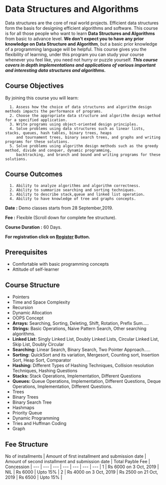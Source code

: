 # Data Structures and Algorithms

Data structures are the core of real world projects. Efficient data structures form the basis for designing efficient algorithms and software. This course is for all those people who want to learn **Data Structures and Algorithms** from basic to advance level. **We don't expect you to have any prior knowledge on Data Structure and Algorithm**, but a basic prior knowledge of a programming language will be helpful. This course gives you the flexibility of learning, under this program you can study your course whenever you feel like, you need not hurry or puzzle yourself. ***This course covers in depth implementations and applications of various important and interesting data structures and algorithms.***




## Course Objectives

By joining this course you will learn: 

```
  1. Assess how the choice of data structures and algorithm design methods impacts the performance of programs.
  2. Choose the appropriate data structure and algorithm design method for a specified application.
  3. Write programs using object-oriented design principles.
  4. Solve problems using data structures such as linear lists, stacks, queues, hash tables, binary trees, heaps
     and tournament trees, binary search trees, and graphs and writing programs for these solutions.
  5. Solve problems using algorithm design methods such as the greedy method, divide and conquer, dynamic programming,
     backtracking, and branch and bound and writing programs for these solutions.  
```
## Course Outcomes

```
  1. Ability to analyze algorithms and algorithm correctness.
  2. Ability to summarize searching and sorting techniques.
  3. Ability to describe stack,queue and linked list operation.
  4. Ability to have knowledge of tree and graphs concepts.
```
**Date :** Demo classes starts from 28 September,2019.

**Fee :** Flexible (Scroll down for complete fee structure).

**Course Duration :** 60 Days.

**For registration click on <a href="https://docs.google.com/forms/d/e/1FAIpQLScfvWJPPMnzERkS_UNmWbK4lTBGK0gyjQ9yHsrHVOFf80KasA/viewform" class="w3-bar-item w3-button">Register</a> Button.**

## Prerequisites

- Comfortable with basic programming concepts 
- Attitude of self-learner

## Course Structure

- Pointers
- Time and Space Complexity
- Recursion
- Dynamic Allocation
- OOPS Concept
- **Arrays:** Searching, Sorting, Deleting, Shift, Rotation, Prefix Sum.....
- **Strings:** Basic Operations, Naive Pattern Search, Other searching algorithms.
- **Linked List:** Singly Linked List, Doubly Linked Lists, Circular Linked List, Skip List, Doubly Circular
- **Searching:** Linear Search, Binary Search, Two Pointer Approach.....
- **Sorting:** QuickSort and its variation, Mergesort, Counting sort, Insertion Sort, Heap Sort, Comparator
- **Hashing:** Different Types of Hashing Techniques, Collision resolution Techniques, Hashing Questions
- **Stacks:** Stack Operations, Implementation, Different Questions
- **Queues:** Queue Operations, Implementation, Different Questions, Deque Operations, Implementation, Different Questions.
- Trees
- Binary Trees
- Binary Search Tree
- Hashmaps
- Priority Queue
- Dynamic Programming
- Tries and Huffman Coding
- Graph

## Fee Structure

 No of installments | Amount of first installment and submission date | Amount of second installment and submission date | Total Payble Fee | Concession |
--- | --- | --- | --- | --- | --- | --- |
1 | Rs 6000 on 3 Oct, 2019 |           NIL           | Rs 6000 | Upto 15% |
2 | Rs 4000 on 3 Oct, 2019 | Rs 2500 on 21 Oct, 2019 | Rs 6500 | Upto 15% |

